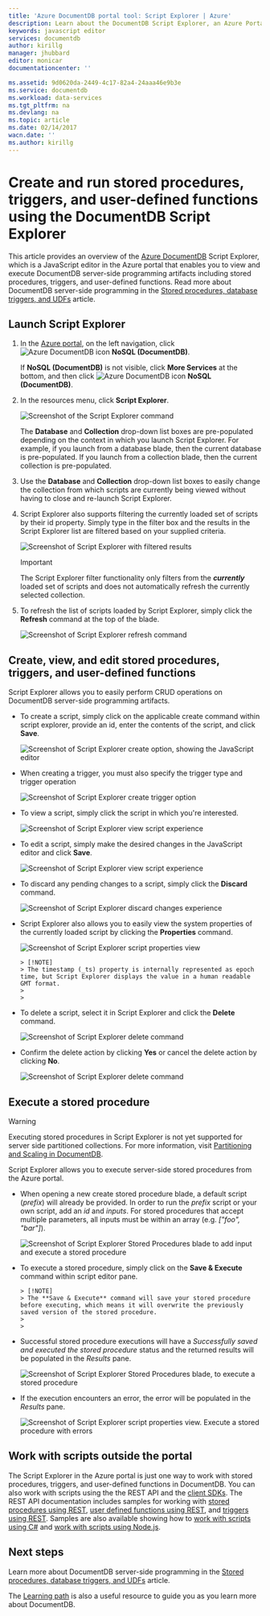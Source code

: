 ```yaml
---
title: 'Azure DocumentDB portal tool: Script Explorer | Azure'
description: Learn about the DocumentDB Script Explorer, an Azure Portal tool to manage DocumentDB server-side programming artifacts including JavaScript stored procedures, triggers, and user-defined functions.
keywords: javascript editor
services: documentdb
author: kirillg
manager: jhubbard
editor: monicar
documentationcenter: ''

ms.assetid: 9d0620da-2449-4c17-82a4-24aaa46e9b3e
ms.service: documentdb
ms.workload: data-services
ms.tgt_pltfrm: na
ms.devlang: na
ms.topic: article
ms.date: 02/14/2017
wacn.date: ''
ms.author: kirillg
---
```


# Create and run stored procedures, triggers, and user-defined functions using the DocumentDB Script Explorer
This article provides an overview of the [Azure DocumentDB](https://www.azure.cn/home/features/documentdb/) Script Explorer, which is a JavaScript editor in the Azure portal that enables you to view and execute DocumentDB server-side programming artifacts including stored procedures, triggers, and user-defined functions. Read more about DocumentDB server-side programming in the [Stored procedures, database triggers, and UDFs](./documentdb-programming.md) article.

## Launch Script Explorer
1. In the [Azure portal](https://portal.azure.cn), on the left navigation, click ![Azure DocumentDB icon](./media/documentdb-query-collections-query-explorer/nosql-documentdb-portal-icon.png) **NoSQL (DocumentDB)**. 

    If **NoSQL (DocumentDB)** is not visible, click **More Services** at the bottom, and then click ![Azure DocumentDB icon](./media/documentdb-query-collections-query-explorer/nosql-documentdb-portal-icon.png) **NoSQL (DocumentDB)**.
2. In the resources menu, click **Script Explorer**.

    ![Screenshot of the Script Explorer command](./media/documentdb-view-scripts/scriptexplorercommand.png)

    The **Database** and **Collection** drop-down list boxes are pre-populated depending on the context in which you launch Script Explorer.  For example, if you launch from a database blade, then the current database is pre-populated.  If you launch from a collection blade, then the current collection is pre-populated.
3. Use the **Database** and **Collection** drop-down list boxes to easily change the collection from which scripts are currently being viewed without having to close and re-launch Script Explorer.  
4. Script Explorer also supports filtering the currently loaded set of scripts by their id property.  Simply type in the filter box and the results in the Script Explorer list are filtered based on your supplied criteria.

    ![Screenshot of Script Explorer with filtered results](./media/documentdb-view-scripts/scriptexplorerfilterresults.png)

    > [!IMPORTANT] 
    > The Script Explorer filter functionality only filters from the ***currently*** loaded set of scripts and does not automatically refresh the currently selected collection.

5. To refresh the list of scripts loaded by Script Explorer, simply click the **Refresh** command at the top of the blade.

    ![Screenshot of Script Explorer refresh command](./media/documentdb-view-scripts/scriptexplorerrefresh.png)

## Create, view, and edit stored procedures, triggers, and user-defined functions
Script Explorer allows you to easily perform CRUD operations on DocumentDB server-side programming artifacts.  

- To create a script, simply click on the applicable create command within script explorer, provide an id, enter the contents of the script, and click **Save**.

    ![Screenshot of Script Explorer create option, showing the JavaScript editor](./media/documentdb-view-scripts/scriptexplorercreatecommand.png)
- When creating a trigger, you must also specify the trigger type and trigger operation

    ![Screenshot of Script Explorer create trigger option](./media/documentdb-view-scripts/scriptexplorercreatetrigger.png)
- To view a script, simply click the script in which you're interested.

    ![Screenshot of Script Explorer view script experience](./media/documentdb-view-scripts/scriptexplorerviewscript.png)
- To edit a script, simply make the desired changes in the JavaScript editor and click **Save**.

    ![Screenshot of Script Explorer view script experience](./media/documentdb-view-scripts/scriptexplorereditscript.png)
- To discard any pending changes to a script, simply click the **Discard** command.

    ![Screenshot of Script Explorer discard changes experience](./media/documentdb-view-scripts/scriptexplorerdiscardchanges.png)
- Script Explorer also allows you to easily view the system properties of the currently loaded script by clicking the **Properties** command.

    ![Screenshot of Script Explorer script properties view](./media/documentdb-view-scripts/scriptproperties.png)

      > [!NOTE]
      > The timestamp (_ts) property is internally represented as epoch time, but Script Explorer displays the value in a human readable GMT format.
      > 
      > 
- To delete a script, select it in Script Explorer and click the **Delete** command.

    ![Screenshot of Script Explorer delete command](./media/documentdb-view-scripts/scriptexplorerdeletescript1.png)
- Confirm the delete action by clicking **Yes** or cancel the delete action by clicking **No**.

    ![Screenshot of Script Explorer delete command](./media/documentdb-view-scripts/scriptexplorerdeletescript2.png)

## Execute a stored procedure
> [!WARNING]
> Executing stored procedures in Script Explorer is not yet supported for server side partitioned collections. For more information, visit [Partitioning and Scaling in DocumentDB](./documentdb-partition-data.md).
> 
> 

Script Explorer allows you to execute server-side stored procedures from the Azure portal.

- When opening a new create stored procedure blade, a default script (*prefix*) will already be provided. In order to run the *prefix* script or your own script, add an *id* and *inputs*. For stored procedures that accept multiple parameters, all inputs must be within an array (e.g. *["foo", "bar"]*).

    ![Screenshot of Script Explorer Stored Procedures blade to add input and execute a stored procedure](./media/documentdb-view-scripts/documentdb-execute-a-stored-procedure-input.png)
- To execute a stored procedure, simply click on the **Save & Execute** command within script editor pane.

      > [!NOTE]
      > The **Save & Execute** command will save your stored procedure before executing, which means it will overwrite the previously saved version of the stored procedure.
      > 
      > 
- Successful stored procedure executions will have a *Successfully saved and executed the stored procedure* status and the returned results will be populated in the *Results* pane.

    ![Screenshot of Script Explorer Stored Procedures blade, to execute a stored procedure](./media/documentdb-view-scripts/documentdb-execute-a-stored-procedure.png)
- If the execution encounters an error, the error will be populated in the *Results* pane.

    ![Screenshot of Script Explorer script properties view. Execute a stored procedure with errors](./media/documentdb-view-scripts/documentdb-execute-a-stored-procedure-error.png)

## Work with scripts outside the portal
The Script Explorer in the Azure portal is just one way to work with stored procedures, triggers, and user-defined functions in DocumentDB. You can also work with scripts using the the REST API and the [client SDKs](./documentdb-sdk-dotnet.md). The REST API documentation includes samples for working with [stored procedures using REST](https://msdn.microsoft.com/zh-cn/library/azure/mt489092.aspx), [user defined functions using REST](https://msdn.microsoft.com/zh-cn/library/azure/dn781481.aspx), and [triggers using REST](https://msdn.microsoft.com/zh-cn/library/azure/mt489116.aspx). Samples are also available showing how to [work with scripts using C#](./documentdb-dotnet-samples.md#server-side-programming-examples) and [work with scripts using Node.js](./documentdb-nodejs-samples.md#server-side-programming-examples).

## Next steps
Learn more about DocumentDB server-side programming in the [Stored procedures, database triggers, and UDFs](./documentdb-programming.md) article.

The [Learning path](https://azure.microsoft.com/documentation/learning-paths/documentdb/) is also a useful resource to guide you as you learn more about DocumentDB.